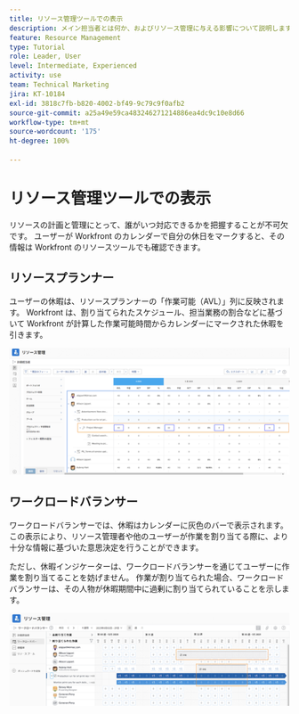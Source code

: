 ```yaml
---
title: リソース管理ツールでの表示
description: メイン担当者とは何か、およびリソース管理に与える影響について説明します。
feature: Resource Management
type: Tutorial
role: Leader, User
level: Intermediate, Experienced
activity: use
team: Technical Marketing
jira: KT-10184
exl-id: 3818c7fb-b820-4002-bf49-9c79c9f0afb2
source-git-commit: a25a49e59ca483246271214886ea4dc9c10e8d66
workflow-type: tm+mt
source-wordcount: '175'
ht-degree: 100%

---
```


# リソース管理ツールでの表示

リソースの計画と管理にとって、誰がいつ対応できるかを把握することが不可欠です。 ユーザーが Workfront のカレンダーで自分の休日をマークすると、その情報は Workfront のリソースツールでも確認できます。

## リソースプランナー

ユーザーの休暇は、リソースプランナーの「作業可能（AVL）」列に反映されます。 Workfront は、割り当てられたスケジュール、担当業務の割合などに基づいて Workfront が計算した作業可能時間からカレンダーにマークされた休暇を引きます。

![作業可能列の休暇](assets/vis_01.png)

## ワークロードバランサー

ワークロードバランサーでは、休暇はカレンダーに灰色のバーで表示されます。 この表示により、リソース管理者や他のユーザーが作業を割り当てる際に、より十分な情報に基づいた意思決定を行うことができます。

ただし、休暇インジケーターは、ワークロードバランサーを通じてユーザーに作業を割り当てることを妨げません。 作業が割り当てられた場合、ワークロードバランサーは、その人物が休暇期間中に過剰に割り当てられていることを示します。

![灰色の休暇バー](assets/vis_02.png)
